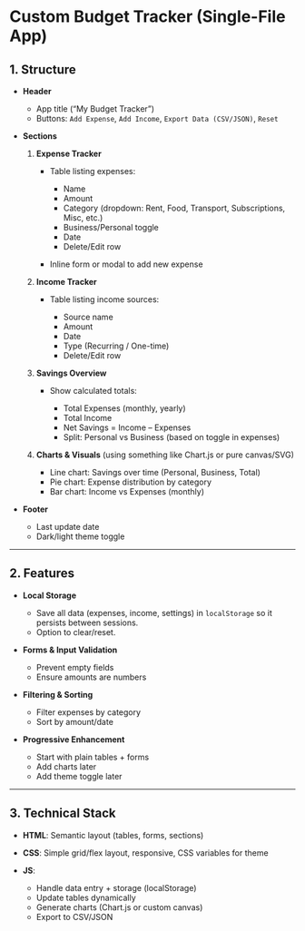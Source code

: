 # **Custom Budget Tracker (Single-File App)**

## 1. Structure

* **Header**

  * App title (“My Budget Tracker”)
  * Buttons: `Add Expense`, `Add Income`, `Export Data (CSV/JSON)`, `Reset`

* **Sections**

  1. **Expense Tracker**

     * Table listing expenses:

       * Name
       * Amount
       * Category (dropdown: Rent, Food, Transport, Subscriptions, Misc, etc.)
       * Business/Personal toggle
       * Date
       * Delete/Edit row
     * Inline form or modal to add new expense

  2. **Income Tracker**

     * Table listing income sources:

       * Source name
       * Amount
       * Date
       * Type (Recurring / One-time)
       * Delete/Edit row

  3. **Savings Overview**

     * Show calculated totals:

       * Total Expenses (monthly, yearly)
       * Total Income
       * Net Savings = Income – Expenses
       * Split: Personal vs Business (based on toggle in expenses)

  4. **Charts & Visuals** (using something like Chart.js or pure canvas/SVG)

     * Line chart: Savings over time (Personal, Business, Total)
     * Pie chart: Expense distribution by category
     * Bar chart: Income vs Expenses (monthly)

* **Footer**

  * Last update date
  * Dark/light theme toggle

---

## 2. Features

* **Local Storage**

  * Save all data (expenses, income, settings) in `localStorage` so it persists between sessions.
  * Option to clear/reset.

* **Forms & Input Validation**

  * Prevent empty fields
  * Ensure amounts are numbers

* **Filtering & Sorting**

  * Filter expenses by category
  * Sort by amount/date

* **Progressive Enhancement**

  * Start with plain tables + forms
  * Add charts later
  * Add theme toggle later

---

## 3. Technical Stack

* **HTML**: Semantic layout (tables, forms, sections)
* **CSS**: Simple grid/flex layout, responsive, CSS variables for theme
* **JS**:

  * Handle data entry + storage (localStorage)
  * Update tables dynamically
  * Generate charts (Chart.js or custom canvas)
  * Export to CSV/JSON